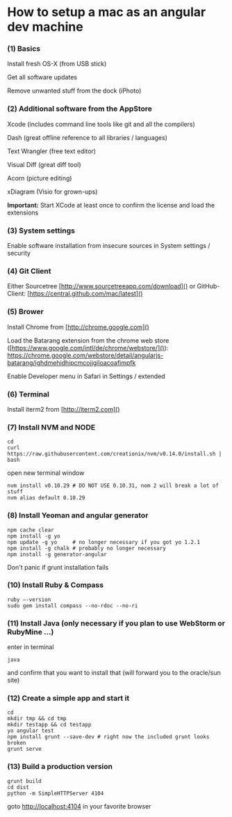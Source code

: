 # How to setup a mac as an angular dev machine

### (1) Basics

Install fresh OS-X (from USB stick)

Get all software updates

Remove unwanted stuff from the dock (iPhoto)


### (2) Additional software from the AppStore 
	
Xcode (includes command line tools like git and all the compilers)

Dash (great offline reference to all libraries / languages)

Text Wrangler (free text editor)

Visual Diff (great diff tool)

Acorn (picture editing)

xDiagram (Visio for grown-ups)


**Important:** Start XCode at least once to confirm the license and load the extensions

### (3) System settings

Enable software installation from insecure sources in System settings / security

### (4) Git Client

Either
	Sourcetree [http://www.sourcetreeapp.com/download]() or GitHub-Client: [https://central.github.com/mac/latest]()

### (5) Brower

Install Chrome from [http://chrome.google.com]()

Load the Batarang extension from the chrome web store ([https://www.google.com/intl/de/chrome/webstore/]()): [https://chrome.google.com/webstore/detail/angularjs-batarang/ighdmehidhipcmcojjgiloacoafjmpfk
]()	

Enable Developer menu in Safari in Settings / extended

### (6) Terminal

Install iterm2 from [http://iterm2.com]()

### (7) Install NVM and NODE

	cd 
	curl https://raw.githubusercontent.com/creationix/nvm/v0.14.0/install.sh | bash

open new terminal window 

	nvm install v0.10.29 # DO NOT USE 0.10.31, nom 2 will break a lot of stuff
	nvm alias default 0.10.29

### (8) Install Yeoman and angular generator

	npm cache clear
	npm install -g yo
	npm update -g yo     # no longer necessary if you got yo 1.2.1
	npm install -g chalk # probably no longer necessary
	npm install -g generator-angular

Don't panic if grunt installation fails

### (10) Install Ruby & Compass 

	ruby —-version
	sudo gem install compass --no-rdoc --no-ri

### (11) Install Java (only necessary if you plan to use WebStorm or RubyMine ...)
enter in terminal
	
	java

and confirm that you want to install that (will forward you to the oracle/sun site)

### (12) Create a simple app and start it

	cd
	mkdir tmp && cd tmp
	mkdir testapp && cd testapp
	yo angular test
	npm install grunt --save-dev # right now the included grunt looks broken
	grunt serve

### (13) Build a production version

	grunt build
	cd dist
	python -m SimpleHTTPServer 4104

goto [http://localhost:4104]() in your favorite browser
